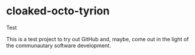 cloaked-octo-tyrion
===================

Test

This is a test project to try out GitHub and, maybe, come out in the light of the communautary software development.
